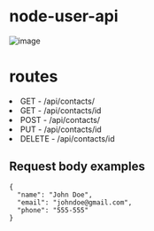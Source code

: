 # node-user-api
![image](https://github.com/vinicodex/node-user-api/assets/109253692/35437601-93c9-4364-b48e-a27f74099738)

# routes

<li>GET - /api/contacts/ </li>
<li>GET - /api/contacts/id </li>
<li>POST - /api/contacts/ </li>
<li>PUT - /api/contacts/id </li>
<li>DELETE - /api/contacts/id </li>

## Request body examples

```
{
  "name": "John Doe",
  "email": "johndoe@gmail.com",
  "phone": "555-555"
}
```
